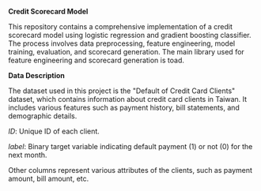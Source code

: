 **Credit Scorecard Model**

This repository contains a comprehensive implementation of a credit scorecard model using logistic regression and gradient boosting classifier. The process involves data preprocessing, feature engineering, model training, evaluation, and scorecard generation. The main library used for feature engineering and scorecard generation is toad.

**Data Description**

The dataset used in this project is the "Default of Credit Card Clients" dataset, which contains information about credit card clients in Taiwan. It includes various features such as payment history, bill statements, and demographic details.

_ID_: Unique ID of each client.

_label_: Binary target variable indicating default payment (1) or not (0) for the next month.

Other columns represent various attributes of the clients, such as payment amount, bill amount, etc.
